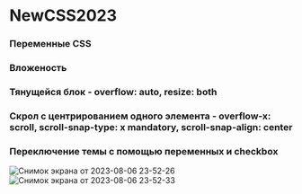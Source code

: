# NewCSS2023

### Переменные CSS
### Вложеность
### Тянущейся блок - overflow: auto, resize: both
### Скрол с центрированием одного элемента - overflow-x: scroll, scroll-snap-type: x mandatory,  scroll-snap-align: center
### Переключение темы с помощью переменных и checkbox

![Снимок экрана от 2023-08-06 23-52-26](https://github.com/AlexRodving/NewCSS2023/assets/66390330/fe7b113d-e903-4933-a63d-9991e791e8f2)
![Снимок экрана от 2023-08-06 23-52-33](https://github.com/AlexRodving/NewCSS2023/assets/66390330/f222d1d9-82f6-4abd-b0c8-8928cc6a571e)
